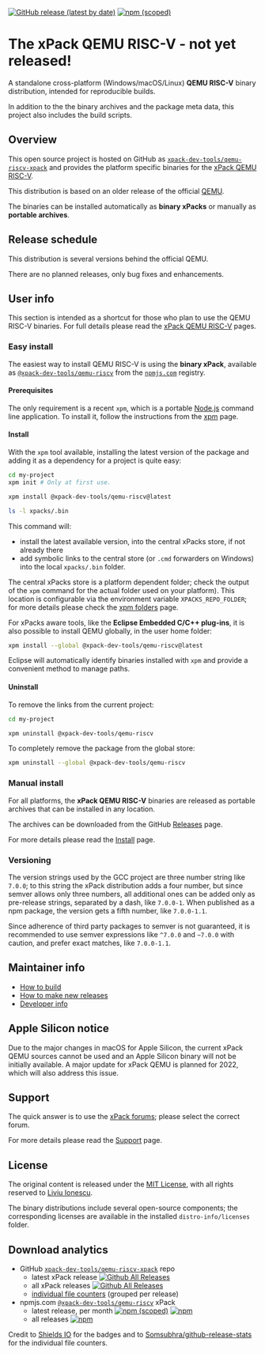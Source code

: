 
[![GitHub release (latest by date)](https://img.shields.io/github/v/release/xpack-dev-tools/qemu-riscv-xpack)](https://github.com/xpack-dev-tools/qemu-riscv-xpack/releases)
[![npm (scoped)](https://img.shields.io/npm/v/@xpack-dev-tools/qemu-riscv.svg)](https://www.npmjs.com/package/@xpack-dev-tools/qemu-riscv)

# The xPack QEMU RISC-V - not yet released!

A standalone cross-platform (Windows/macOS/Linux) **QEMU RISC-V**
binary distribution, intended for reproducible builds.

In addition to the the binary archives and the package meta data,
this project also includes the build scripts.

## Overview

This open source project is hosted on GitHub as
[`xpack-dev-tools/qemu-riscv-xpack`](https://github.com/xpack-dev-tools/qemu-riscv-xpack)
and provides the platform specific binaries for the
[xPack QEMU RISC-V](https://xpack.github.io/qemu-riscv/).

This distribution is based on an older release of the official
[QEMU](https://www.qemu.org).

The binaries can be installed automatically as **binary xPacks** or manually as
**portable archives**.

## Release schedule

This distribution is several versions behind the official QEMU.

There are no planned releases, only bug fixes and enhancements.

## User info

This section is intended as a shortcut for those who plan
to use the QEMU RISC-V binaries. For full details please read the
[xPack QEMU RISC-V](https://xpack.github.io/qemu-riscv/) pages.

### Easy install

The easiest way to install QEMU RISC-V is using the **binary xPack**, available as
[`@xpack-dev-tools/qemu-riscv`](https://www.npmjs.com/package/@xpack-dev-tools/qemu-riscv)
from the [`npmjs.com`](https://www.npmjs.com) registry.

#### Prerequisites

The only requirement is a recent
`xpm`, which is a portable
[Node.js](https://nodejs.org) command line application. To install it,
follow the instructions from the
[xpm](https://xpack.github.io/xpm/install/) page.

#### Install

With the `xpm` tool available, installing
the latest version of the package and adding it as
a dependency for a project is quite easy:

```sh
cd my-project
xpm init # Only at first use.

xpm install @xpack-dev-tools/qemu-riscv@latest

ls -l xpacks/.bin
```

This command will:

- install the latest available version,
into the central xPacks store, if not already there
- add symbolic links to the central store
(or `.cmd` forwarders on Windows) into
the local `xpacks/.bin` folder.

The central xPacks store is a platform dependent
folder; check the output of the `xpm` command for the actual
folder used on your platform).
This location is configurable via the environment variable
`XPACKS_REPO_FOLDER`; for more details please check the
[xpm folders](https://xpack.github.io/xpm/folders/) page.

For xPacks aware tools, like the **Eclipse Embedded C/C++ plug-ins**,
it is also possible to install QEMU globally, in the user home folder:

```sh
xpm install --global @xpack-dev-tools/qemu-riscv@latest
```

Eclipse will automatically
identify binaries installed with
`xpm` and provide a convenient method to manage paths.

#### Uninstall

To remove the links from the current project:

```sh
cd my-project

xpm uninstall @xpack-dev-tools/qemu-riscv
```

To completely remove the package from the global store:

```sh
xpm uninstall --global @xpack-dev-tools/qemu-riscv
```

### Manual install

For all platforms, the **xPack QEMU RISC-V**
binaries are released as portable
archives that can be installed in any location.

The archives can be downloaded from the
GitHub [Releases](https://github.com/xpack-dev-tools/qemu-riscv-xpack/releases/)
page.

For more details please read the
[Install](https://xpack.github.io/qemu-riscv/install/) page.

### Versioning

The version strings used by the GCC project are three number string
like `7.0.0`; to this string the xPack distribution adds a four number,
but since semver allows only three numbers, all additional ones can
be added only as pre-release strings, separated by a dash,
like `7.0.0-1`. When published as a npm package, the version gets
a fifth number, like `7.0.0-1.1`.

Since adherence of third party packages to semver is not guaranteed,
it is recommended to use semver expressions like `^7.0.0` and `~7.0.0`
with caution, and prefer exact matches, like `7.0.0-1.1`.

## Maintainer info

- [How to build](https://github.com/xpack-dev-tools/qemu-riscv-xpack/blob/xpack/README-BUILD.md)
- [How to make new releases](https://github.com/xpack-dev-tools/qemu-riscv-xpack/blob/xpack/README-RELEASE.md)
- [Developer info](https://github.com/xpack-dev-tools/qemu-riscv-xpack/blob/xpack/README-DEVELOP.md)

## Apple Silicon notice

Due to the major changes in macOS for Apple Silicon,
the current xPack QEMU sources cannot be used and an Apple Silicon
binary will not be initially available. A major update for xPack QEMU is
planned for 2022, which will also address this issue.

## Support

The quick answer is to use the
[xPack forums](https://www.tapatalk.com/groups/xpack/);
please select the correct forum.

For more details please read the
[Support](https://xpack.github.io/qemu-riscv/support/) page.

## License

The original content is released under the
[MIT License](https://opensource.org/licenses/MIT), with all rights
reserved to [Liviu Ionescu](https://github.com/ilg-ul/).

The binary distributions include several open-source components; the
corresponding licenses are available in the installed
`distro-info/licenses` folder.

## Download analytics

- GitHub [`xpack-dev-tools/qemu-riscv-xpack`](https://github.com/xpack-dev-tools/qemu-riscv-xpack/) repo
  - latest xPack release
[![Github All Releases](https://img.shields.io/github/downloads/xpack-dev-tools/qemu-riscv-xpack/latest/total.svg)](https://github.com/xpack-dev-tools/qemu-riscv-xpack/releases/)
  - all xPack releases [![Github All Releases](https://img.shields.io/github/downloads/xpack-dev-tools/qemu-riscv-xpack/total.svg)](https://github.com/xpack-dev-tools/qemu-riscv-xpack/releases/)
  - [individual file counters](https://somsubhra.github.io/github-release-stats/?username=xpack-dev-tools&repository=qemu-riscv-xpack) (grouped per release)
- npmjs.com [`@xpack-dev-tools/qemu-riscv`](https://www.npmjs.com/package/@xpack-dev-tools/qemu-riscv/) xPack
  - latest release, per month
[![npm (scoped)](https://img.shields.io/npm/v/@xpack-dev-tools/qemu-riscv.svg)](https://www.npmjs.com/package/@xpack-dev-tools/qemu-riscv/)
[![npm](https://img.shields.io/npm/dm/@xpack-dev-tools/qemu-riscv.svg)](https://www.npmjs.com/package/@xpack-dev-tools/qemu-riscv/)
  - all releases [![npm](https://img.shields.io/npm/dt/@xpack-dev-tools/qemu-riscv.svg)](https://www.npmjs.com/package/@xpack-dev-tools/qemu-riscv/)

Credit to [Shields IO](https://shields.io) for the badges and to
[Somsubhra/github-release-stats](https://github.com/Somsubhra/github-release-stats)
for the individual file counters.
